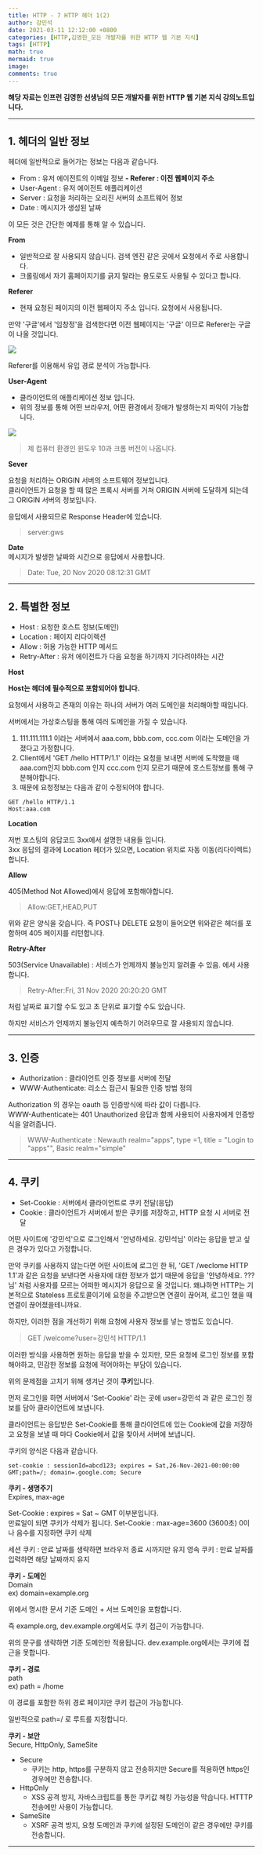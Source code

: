 ```yaml
---
title: HTTP - 7 HTTP 헤더 1(2)
author: 강민석
date: 2021-03-11 12:12:00 +0800
categories: [HTTP,김영한_모든 개발자를 위한 HTTP 웹 기본 지식]
tags: [HTTP]
math: true
mermaid: true
image: 
comments: true
---
```


**해당 자료는 인프런 김영한 선생님의 모든 개발자를 위한 HTTP 웹 기본 지식 강의노트입니다.**

-----  

## **1. 헤더의 일반 정보** ##

헤더에 일반적으로 들어가는 정보는 다음과 같습니다.

- From : 유저 에이전트의 이메일 정보
**- Referer : 이전 웹페이지 주소**
- User-Agent : 유저 에이전트 애플리케이션
- Server : 요청을 처리하는 오리진 서버의 소프트웨어 정보
- Date : 메시지가 생성된 날짜

이 모든 것은 간단한 예제를 통해 알 수 있습니다.

**From**

- 일반적으로 잘 사용되지 않습니다. 검색 엔진 같은 곳에서 요청에서 주로 사용합니다. 
- 크롤링에서 자기 홈페이지기를 긁지 말라는 용도로도 사용될 수 있다고 합니다.

**Referer**  

- 현재 요청된 페이지의 이전 웹페이지 주소 입니다. 요청에서 사용됩니다.

만약 '구글'에서 '임창정'을 검색한다면 이전 웹페이지는 '구글' 이므로 Referer는  구글이 나올 것입니다.

![](/assets/img/sample/HTTP/kyh/07/referer.JPG)  

Referer를 이용해서 유입 경로 분석이 가능합니다. 

**User-Agent**  

- 클라이언트의 애플리케이션 정보 입니다.
- 위의 정보를 통해 어떤 브라우저, 어떤 환경에서 장애가 발생하는지 파악이 가능합니다.

![](/assets/img/sample/HTTP/kyh/07/user.JPG)  
> 제 컴퓨터 환경인 윈도우 10과 크롬 버전이 나옵니다.

**Sever**  

요청을 처리하는 ORIGIN 서버의 소프트웨어 정보입니다.  
클라이언트가 요청을 할 때 많은 프록시 서버를 거쳐 ORIGIN 서버에 도달하게 되는데 그 ORIGIN 서버의 정보입니다.

응답에서 사용되므로 Response Header에 있습니다.

> server:gws

**Date**  
메시지가 발생한 날짜와 시간으로 응답에서 사용합니다.

> Date: Tue, 20 Nov 2020 08:12:31 GMT 

-----  

## **2. 특별한 정보** ##

- Host : 요청한 호스트 정보(도메인)
- Location : 페이지 리다이렉션
- Allow : 허용 가능한 HTTP 메서드
- Retry-After : 유저 에이전트가 다음 요청을 하기까지 기다려야하는 시간

**Host**

**Host는 헤더에 필수적으로 포함되어야 합니다.**

요청에서 사용하고 존재의 이유는 하나의 서버가 여러 도메인을 처리해야할 때입니다.

서버에서는 가상호스팅을 통해 여러 도메인을 가질 수 있습니다.

1. 111.111.111.1 이라는 서버에서 aaa.com, bbb.com, ccc.com 이라는 도메인을 가졌다고 가정합니다.
2. Client에서 'GET /hello HTTP/1.1' 이라는 요청을 보내면 서버에 도착했을 때 aaa.com인지 bbb.com 인지 ccc.com 인지 모르기 때문에 호스트정보를 통해 구분해야합니다.
3. 때문에 요청정보는 다음과 같이 수정되어야 합니다.
```console
GET /hello HTTP/1.1
Host:aaa.com
```

**Location**

저번 포스팅의 응답코드 3xx에서 설명한 내용들 입니다.  
3xx 응답의 결과에 Location 헤더가 있으면, Location 위치로 자동 이동(리다이렉트) 합니다.

**Allow**

405(Method Not Allowed)에서 응답에 포함해야합니다.  


> Allow:GET,HEAD,PUT   


위와 같은 양식을 갖습니다. 즉 POST나 DELETE 요청이 들어오면 위와같은 헤더를 포함하며 405 페이지를 리턴합니다.

**Retry-After**

503(Service Unavailable) : 서비스가 언제까지 불능인지 알려줄 수 있음.
에서 사용합니다.

> Retry-After:Fri, 31 Nov 2020 20:20:20 GMT   


처럼 날짜로 표기할 수도 있고 초 단위로 표기할 수도 있습니다.

하지만 서비스가 언제까지 불능인지 예측하기 어려우므로 잘 사용되지 않습니다.  

-----  

## **3. 인증** ##

- Authorization : 클라이언트 인증 정보를 서버에 전달
- WWW-Authenticate: 리소스 접근시 필요한 인증 방법 정의

Authorization 의 경우는 oauth 등 인증방식에 따라 값이 다릅니다.  
WWW-Authenticate는 401 Unauthorized 응답과 함께 사용되어 사용자에게 인증방식을 알려줍니다.

> WWW-Authenticate : Newauth realm="apps", type =1, title = "Login to \"apps\"", Basic realm="simple" 

------  

## **4. 쿠키** ##

- Set-Cookie : 서버에서 클라이언트로 쿠키 전달(응답)
- Cookie : 클라이언트가 서버에서 받은 쿠키를 저장하고, HTTP 요청 시 서버로 전달

어떤 사이트에 '강민석'으로 로그인해서 '안녕하세요. 강민석님' 이라는 응답을 받고 싶은 경우가 있다고 가정합니다.

만약 쿠키를 사용하지 않는다면 어떤 사이트에 로그인 한 뒤, 'GET /weclome HTTP 1.1'과 같은 요청을 보낸다면 사용자에 대한 정보가 없기 때문에 응답을 '안녕하세요. ???님' 처럼 사용자를 모르는 어떠한 메시지가 응답으로 올 것입니다.
왜냐하면 HTTP는 기본적으로 Stateless 프로토콜이기에 요청을 주고받으면 연결이 끊어져, 로그인 했을 때 연결이 끊어졌을테니까요.

하지만, 이러한 점을 개선하기 위해 요청에 사용자 정보를 넣는 방법도 있습니다.
> GET /welcome?user=강민석 HTTP/1.1 

이러한 방식을 사용하면 원하는 응답을 받을 수 있지만, 모든 요청에 로그인 정보를 포함해야하고, 민감한 정보를 요청에 적어야하는 부담이 있습니다.

위의 문제점을 고치기 위해 생겨난 것이 **쿠키**입니다.

먼저 로그인을 하면 서버에서 'Set-Cookie' 라는 곳에 user=강민석 과 같은 로그인 정보를 담아 클라이언트에 보냅니다.

클라이언트는 응답받은 Set-Cookie를 통해 클라이언트에 있는 Cookie에 값을 저장하고 요청을 보낼 때 마다 Cookie에서 값을 찾아서 서버에 보냅니다.

쿠키의 양식은 다음과 같습니다.

```console
set-cookie : sessionId=abcd123; expires = Sat,26-Nov-2021-00:00:00 GMT;path=/; domain=.google.com; Secure
```

**쿠키 - 생명주기**  
Expires, max-age

Set-Cookie : expires = Sat ~ GMT 이부분입니다.  
    만료일이 되면 쿠키가 삭제가 됩니다.
Set-Cookie : max-age=3600 (3600초)
    0이나 음수를 지정하면 쿠키 삭제

세션 쿠키 : 만료 날짜를 생략하면 브라우저 종료 시까지만 유지
영속 쿠키 : 만료 날짜를 입력하면 해당 날짜까지 유지

**쿠키 - 도메인**  
Domain  
ex) domain=example.org

위에서 명시한 문서 기준 도메인 + 서브 도메인을 포함합니다.

즉 example.org, dev.example.org에서도 쿠키 접근이 가능합니다.

위의 문구를 생략하면 기준 도메인만 적용됩니다. dev.example.org에서는 쿠키에 접근을 못합니다.

**쿠키 - 경로**  
path  
ex) path = /home

이 경로를 포함한 하위 경로 페이지만 쿠키 접근이 가능합니다.

일반적으로 path=/ 로 루트를 지정합니다.

**쿠키 - 보안**  
Secure, HttpOnly, SameSite

- Secure
    + 쿠키는 http, https를 구분하지 않고 전송하지만 Secure를 적용하면 https인 경우에만 전송합니다.
- HttpOnly
    + XSS 공격 방지, 자바스크립트를 통한 쿠키값 해킹 가능성을 막습니다. HTTTP 전송에만 사용이 가능합니다.
- SameSite
    + XSRF 공격 방지, 요청 도메인과 쿠키에 설정된 도메인이 같은 경우에만 쿠키를 전송합니다.

-----

